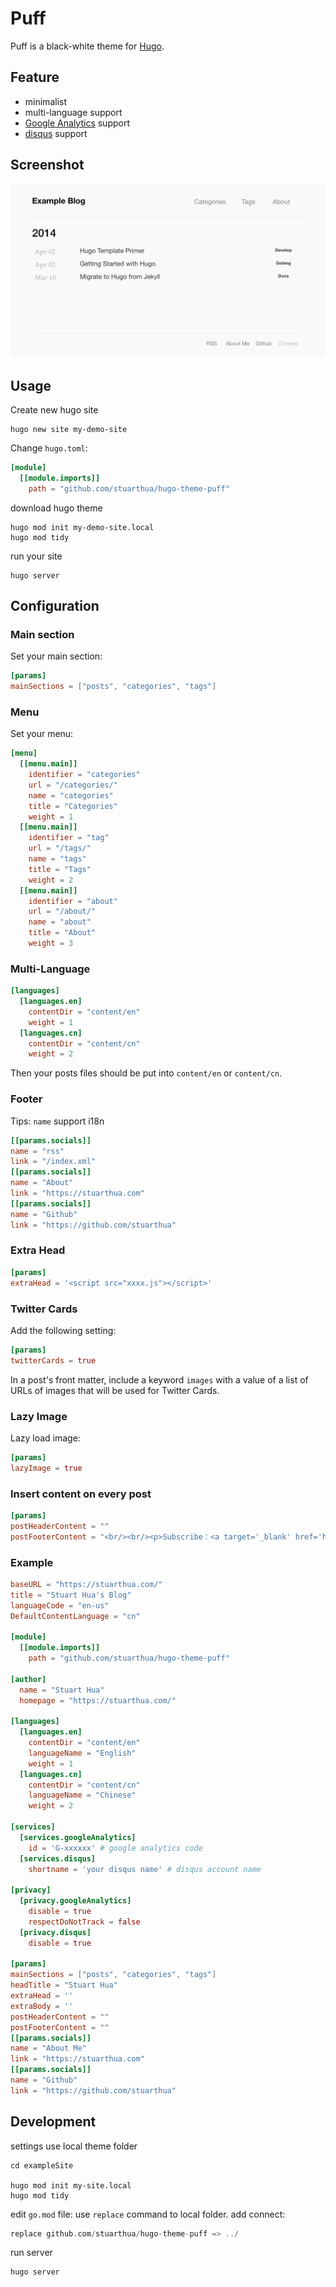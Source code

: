 # Puff

Puff is a black-white theme for [Hugo](https://gohugo.io/).

## Feature

- minimalist
- multi-language support
- [Google Analytics](https://developers.google.com/analytics) support
- [disqus](https://disqus.com) support

## Screenshot

![screenshot](./images/screenshot.png)

## Usage

Create new hugo site

```shell
hugo new site my-demo-site
```

Change `hugo.toml`:

```toml
[module]
  [[module.imports]]
    path = "github.com/stuarthua/hugo-theme-puff"
```

download hugo theme

```shell
hugo mod init my-demo-site.local
hugo mod tidy
```

run your site

```shell
hugo server
```

## Configuration

### Main section

Set your main section:

```toml
[params]
mainSections = ["posts", "categories", "tags"]
```

### Menu

Set your menu:

```toml
[menu]
  [[menu.main]]
    identifier = "categories"
    url = "/categories/"
    name = "categories"
    title = "Categories"
    weight = 1
  [[menu.main]]
    identifier = "tag"
    url = "/tags/"
    name = "tags"
    title = "Tags"
    weight = 2
  [[menu.main]]
    identifier = "about"
    url = "/about/"
    name = "about"
    title = "About"
    weight = 3
```

### Multi-Language

```toml
[languages]
  [languages.en]
    contentDir = "content/en"
    weight = 1
  [languages.cn]
    contentDir = "content/cn"
    weight = 2
```

Then your posts files should be put into `content/en` or `content/cn`.

### Footer

Tips: `name` support i18n

```toml
[[params.socials]]
name = "rss"
link = "/index.xml"
[[params.socials]]
name = "About"
link = "https://stuarthua.com"
[[params.socials]]
name = "Github"
link = "https://github.com/stuarthua"
```

### Extra Head

```toml
[params]
extraHead = '<script src="xxxx.js"></script>'
```

### Twitter Cards

Add the following setting:

```toml
[params]
twitterCards = true
```

In a post's front matter, include a keyword `images` with a value of a list of
URLs of images that will be used for Twitter Cards.

### Lazy Image

Lazy load image:

```toml
[params]
lazyImage = true
```

### Insert content on every post

```toml
[params]
postHeaderContent = ""
postFooterContent = "<br/><br/><p>Subscribe：<a target='_blank' href='https://mailchi.mp/a1a0d59e7a19/xxx'>Your Site</a></p>"
```

### Example

```toml
baseURL = "https://stuarthua.com/"
title = "Stuart Hua's Blog"
languageCode = "en-us"
DefaultContentLanguage = "cn"

[module]
  [[module.imports]]
    path = "github.com/stuarthua/hugo-theme-puff"

[author]
  name = "Stuart Hua"
  homepage = "https://stuarthua.com/"

[languages]
  [languages.en]
    contentDir = "content/en"
    languageName = "English"
    weight = 1
  [languages.cn]
    contentDir = "content/cn"
    languageName = "Chinese"
    weight = 2

[services]
  [services.googleAnalytics]
    id = 'G-xxxxxx' # google analytics code
  [services.disqus]
    shortname = 'your disqus name' # disqus account name

[privacy]
  [privacy.googleAnalytics]
    disable = true
    respectDoNotTrack = false
  [privacy.disqus]
    disable = true

[params]
mainSections = ["posts", "categories", "tags"]
headTitle = "Stuart Hua"
extraHead = ''
extraBody = ''
postHeaderContent = ""
postFooterContent = ""
[[params.socials]]
name = "About Me"
link = "https://stuarthua.com"
[[params.socials]]
name = "Github"
link = "https://github.com/stuarthua"
```

## Development

settings use local theme folder

```shell
cd exampleSite

hugo mod init my-site.local
hugo mod tidy
```

edit `go.mod` file: use `replace` command to local folder. add connect:

```go
replace github.com/stuarthua/hugo-theme-puff => ../
```

run server

```shell
hugo server
```
